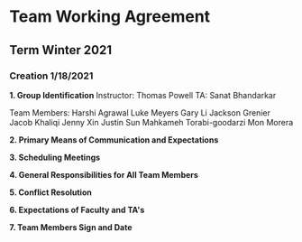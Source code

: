 # Team Working Agreement
## Term Winter 2021
### Creation 1/18/2021

**1. Group Identification**
Instructor: Thomas Powell
TA: Sanat Bhandarkar

Team Members:
Harshi Agrawal
Luke Meyers
Gary Li
Jackson Grenier
Jacob Khaliqi
Jenny Xin
Justin Sun
Mahkameh Torabi-goodarzi
Mon Morera

**2. Primary Means of Communication and Expectations**

**3. Scheduling Meetings**

**4. General Responsibilities for All Team Members**

**5. Conflict Resolution**

**6. Expectations of Faculty and TA's**

**7. Team Members Sign and Date**
